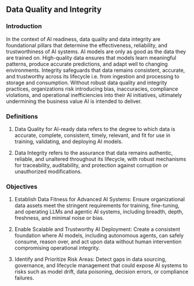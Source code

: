 ## Data Quality and Integrity

### Introduction


In the context of AI readiness, data quality and data integrity are foundational pillars that determine the effectiveness, reliability, and trustworthiness of AI systems. AI models are only as good as the data they are trained on. High-quality data ensures that models learn meaningful patterns, produce accurate predictions, and adapt well to changing environments. Integrity safeguards that data remains consistent, accurate, and trustworthy across its lifecycle i.e. from ingestion and processing to storage and consumption. Without robust data quality and integrity practices, organizations risk introducing bias, inaccuracies, compliance violations, and operational inefficiencies into their AI initiatives, ultimately undermining the business value AI is intended to deliver.

### Definitions


1. Data Quality for AI-ready data refers to the degree to which data is accurate, complete, consistent, timely, relevant, and fit for use in training, validating, and deploying AI models.

2. Data Integrity refers to the assurance that data remains authentic, reliable, and unaltered throughout its lifecycle, with robust mechanisms for traceability, auditability, and protection against corruption or unauthorized modifications.


### Objectives

1. Establish Data Fitness for Advanced AI Systems: Ensure organizational data assets meet the stringent requirements for training, fine-tuning, and operating LLMs and agentic AI systems, including breadth, depth, freshness, and minimal noise or bias.

2. Enable Scalable and Trustworthy AI Deployment: Create a consistent foundation where AI models, including autonomous agents, can safely consume, reason over, and act upon data without human intervention compromising operational integrity.

3. Identify and Prioritize Risk Areas: Detect gaps in data sourcing, governance, and lifecycle management that could expose AI systems to risks such as model drift, data poisoning, decision errors, or compliance failures.



